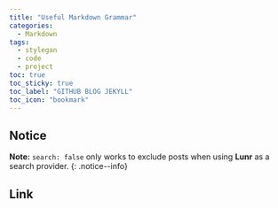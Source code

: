 ```yaml
---
title: "Useful Markdown Grammar"
categories:
  - Markdown
tags:
  - stylegan
  - code
  - project
toc: true
toc_sticky: true
toc_label: "GITHUB BLOG JEKYLL"
toc_icon: "bookmark"
---
```

## Notice

**Note:** `search: false` only works to exclude posts when using **Lunr** as a search provider.
{: .notice--info}

## Link



